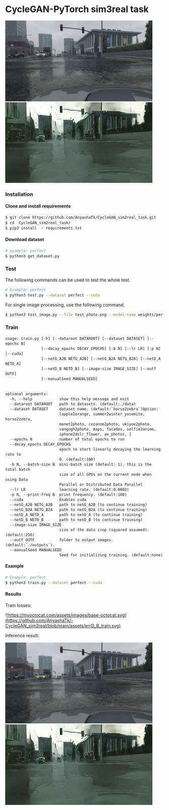 # CycleGAN-PyTorch sim3real task

<img src="https://github.com/AnyashaTk/-CycleGAN_sim2real/blob/main/assets/example_in.png" width="468" /> <img src="https://github.com/AnyashaTk/-CycleGAN_sim2real/blob/main/assets/example_out.png" />

### Installation

#### Clone and install requirements

```bash
$ git clone https://github.com/AnyashaTk/CycleGAN_sim2real_task.git
$ cd  CycleGAN_sim2real_task/
$ pip3 install -r requirements.txt
```

#### Download dataset

```bash
# example: perfect
$ python3 get_dataset.py
```

### Test

The following commands can be used to test the whole test.

```bash
# Example: perfect
$ python3 test.py --dataset perfect --cuda
```

For single image processing, use the following command.

```bash
$ python3 test_image.py --file test_photo.png --model-name weights/perfect/netG_A2B.pth --cuda
```

### Train

```text
usage: train.py [-h] [--dataroot DATAROOT] [--dataset DATASET] [--epochs N]
                [--decay_epochs DECAY_EPOCHS] [-b N] [--lr LR] [-p N] [--cuda]
                [--netG_A2B NETG_A2B] [--netG_B2A NETG_B2A] [--netD_A NETD_A]
                [--netD_B NETD_B] [--image-size IMAGE_SIZE] [--outf OUTF]
                [--manualSeed MANUALSEED]


optional arguments:
  -h, --help            show this help message and exit
  --dataroot DATAROOT   path to datasets. (default:./data)
  --dataset DATASET     dataset name. (default:`horse2zebra`)Option:
                        [apple2orange, summer2winter_yosemite, horse2zebra,
                        monet2photo, cezanne2photo, ukiyoe2photo,
                        vangogh2photo, maps, facades, selfie2anime,
                        iphone2dslr_flower, ae_photos, ]
  --epochs N            number of total epochs to run
  --decay_epochs DECAY_EPOCHS
                        epoch to start linearly decaying the learning rate to
                        0. (default:100)
  -b N, --batch-size N  mini-batch size (default: 1), this is the total batch
                        size of all GPUs on the current node when using Data
                        Parallel or Distributed Data Parallel
  --lr LR               learning rate. (default:0.0002)
  -p N, --print-freq N  print frequency. (default:100)
  --cuda                Enables cuda
  --netG_A2B NETG_A2B   path to netG_A2B (to continue training)
  --netG_B2A NETG_B2A   path to netG_B2A (to continue training)
  --netD_A NETD_A       path to netD_A (to continue training)
  --netD_B NETD_B       path to netD_B (to continue training)
  --image-size IMAGE_SIZE
                        size of the data crop (squared assumed). (default:256)
  --outf OUTF           folder to output images. (default:`./outputs`).
  --manualSeed MANUALSEED
                        Seed for initializing training. (default:none)

```

#### Example


```bash
# Example: perfect
$ python3 train.py --dataset perfect --cuda
```

#### Results
Train losses:

![https://myoctocat.com/assets/images/base-octocat.svg](https://github.com/AnyashaTk/-CycleGAN_sim2real/blob/main/assets/errD_B_train.svg)

Inference result:

<img src="https://github.com/AnyashaTk/-CycleGAN_sim2real/blob/main/assets/example_in.png" width="468" /> <img src="https://github.com/AnyashaTk/-CycleGAN_sim2real/blob/main/assets/example_out.png" />
